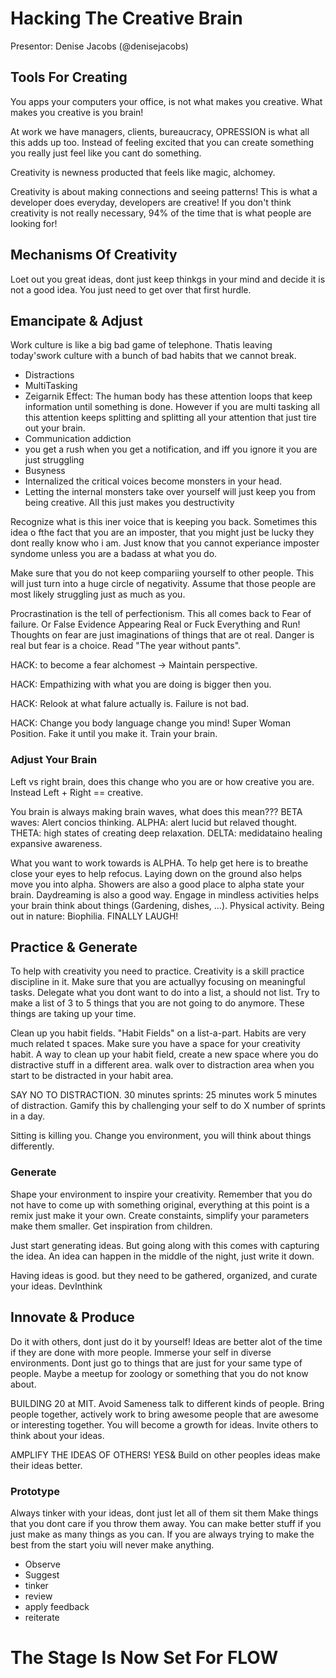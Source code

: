 Hacking The Creative Brain
===

Presentor: Denise Jacobs (@denisejacobs)

## Tools For Creating

You apps your computers your office, is not what makes you creative.  What makes you creative is you brain!  

At work we have managers, clients, bureaucracy, OPRESSION is what all this adds up too.  Instead of feeling excited that you can create something you really just feel like you cant do something.

Creativity is newness producted that feels like magic, alchomey.

Creativity is about making connections and seeing patterns!  This is what a developer does everyday, developers are creative!  If you don't think creativity is not really necessary, 94% of the time that is what people are looking for!

## Mechanisms Of Creativity

Loet out you great ideas, dont just keep thinkgs in your mind and decide it is not a good idea.  You just need to get over that first hurdle.

## Emancipate & Adjust

Work culture is like a big bad game of telephone.  Thatis leaving today'swork culture with a bunch of bad habits that we cannot break.

* Distractions
* MultiTasking
 * Zeigarnik Effect: The human body has these attention loops that keep information until something is done.  However if you are multi tasking all this attention keeps splitting and splitting all your attention that just tire out your brain.  
* Communication addiction
 * you get a rush when you get a notification, and iff you ignore it you are just struggling
* Busyness
* Internalized the critical voices become monsters in your head.
 * Letting the internal monsters take over yourself will just keep you from being creative.  All this just makes you destructivity

Recognize what is this iner voice that is keeping you back.  Sometimes this idea o fthe fact that you are an imposter, that you might just be lucky they dont really know who i am.  Just know that you cannot experiance imposter syndome unless you are a badass at what you do.

Make sure that you do not keep compariing yourself to other people.  This will just turn into a huge circle of negativity.  Assume that those people are most likely struggling just as much as you.

Procrastination is the tell of perfectionism.  This all comes back to Fear of failure.  Or False Evidence Appearing Real or Fuck Everything and Run!  Thoughts on fear are just imaginations of things that are ot real.  Danger is real but fear is a choice.  Read "The year without pants".

HACK:  to become a fear alchomest -> Maintain perspective.

HACK: Empathizing with what you are doing is bigger then you.

HACK: Relook at what falure actually is. Failure is not bad.

HACK: Change you body language change you mind!  Super Woman Position.  Fake it until you make it.  Train your brain.

### Adjust Your Brain

Left vs right brain, does this change who you are or how creative you are.  Instead Left + Right == creative.

You brain is always making brain waves, what does this mean???  BETA waves: Alert concios thinking.  ALPHA: alert lucid but relaved thought.  THETA: high states of creating deep relaxation. DELTA: medidataino healing expansive awareness.

What you want to work towards is ALPHA.  To help get here is to breathe close your eyes to help refocus.  Laying down on the ground also helps move you into alpha.  Showers are also a good place to alpha state your brain.  Daydreaming is also a good way.  Engage in mindless activities helps your brain think about things (Gardening, dishes, ...).  Physical activity.  Being out in nature: Biophilia.  FINALLY LAUGH!

## Practice & Generate

To help with creativity you need to practice.  Creativity is a skill practice discipline in it.  Make sure that you are actuallyy focusing on meaningful tasks.  Delegate what you dont want to do into a list, a should not list.  Try to make a list of 3 to 5 things that you are not going to do anymore.  These things are taking up your time.

Clean up you habit fields.  "Habit Fields" on a list-a-part.  Habits are very much related t spaces.  Make sure you have a space for your creativity habit.  A way to clean up your habit field, create a new space where you do distractive stuff in a different area.  walk over to distraction area when you start to be distracted in your habit area.

SAY NO TO DISTRACTION.  30 minutes sprints: 25 minutes work 5 minutes of distraction.  Gamify this by challenging your self to do X number of sprints in a day.

Sitting is killing you.  Change you environment, you will think about things differently.

### Generate

Shape your environment to inspire your creativity.  Remember that you do not have to come up with something original, everything at this point is a remix just make it your own.  Create constaints, simplify your parameters make them smaller.  Get inspiration from children.

Just start generating ideas.  But going along with this comes with capturing the idea.  An idea can happen in the middle of the night, just write it down.

Having ideas is good. but they need to be gathered, organized, and curate your ideas.  DevInthink


## Innovate & Produce

Do it with others, dont just do it by yourself!  Ideas are better alot of the time if they are done with more people.  Immerse your self in diverse environments.  Dont just go to things that are just for your same type of people.  Maybe a meetup for zoology or something that you do not know about.

BUILDING 20 at MIT.  Avoid Sameness talk to different kinds of people.  Bring people together, actively work to bring awesome people that are awesome or interesting together.  You will become a growth for ideas.  Invite others to think about your ideas.

AMPLIFY THE IDEAS OF OTHERS!  YES&  Build on other peoples ideas make their ideas better.

### Prototype

Always tinker with your ideas, dont just let all of them sit them  Make things that you dont care if you throw them away.  You can make better stuff if you just make as many things as you can.  If you are always trying to make the best from the start yoiu will never make anything.

* Observe
* Suggest
* tinker
* review
* apply feedback
* reiterate

# The Stage Is Now Set For FLOW